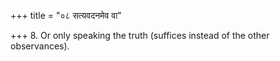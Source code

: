 +++
title = "०८ सत्यवदनमेव वा"

+++
8. Or only speaking the truth (suffices instead of the other observances).
